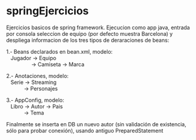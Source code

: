 # springEjercicios
Ejercicios basicos de spring framework.
Ejecucion como app java, entrada por consola seleccion de equipo (por defecto muestra Barcelona) y despliega informacion de los tres tipos de deraraciones de beans:

1.- Beans declarados en bean.xml, modelo: <br>
&nbsp;&nbsp;&nbsp;Jugador -> Equipo <br>
&nbsp;&nbsp;&nbsp;&nbsp;&nbsp;&nbsp;&nbsp;&nbsp;&nbsp;&nbsp;&nbsp;&nbsp;&nbsp;&nbsp;&nbsp;&nbsp;&nbsp;-> Camiseta -> Marca

2.- Anotaciones, modelo:<br>
&nbsp;&nbsp;&nbsp;Serie -> Streaming<br>
&nbsp;&nbsp;&nbsp;&nbsp;&nbsp;&nbsp;&nbsp;&nbsp;&nbsp;&nbsp;&nbsp;&nbsp;-> Personajes
          
3.- AppConfig, modelo:<br>
&nbsp;&nbsp;&nbsp;Libro -> Autor -> Pais<br>
&nbsp;&nbsp;&nbsp;&nbsp;&nbsp;&nbsp;&nbsp;&nbsp;&nbsp;&nbsp;&nbsp;&nbsp;-> Tema

Finalmente se inserta en DB un nuevo autor (sin validación de existencia, sólo para probar conexión), usando antiguo PreparedStatement
